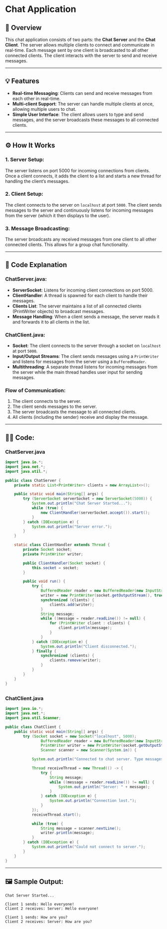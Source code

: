 # Chat Application

## 📝 **Overview**

This chat application consists of two parts: the **Chat Server** and the **Chat Client**. The server allows multiple clients to connect and communicate in real-time. Each message sent by one client is broadcasted to all other connected clients. The client interacts with the server to send and receive messages.

---

## 💡 **Features**

- **Real-time Messaging**: Clients can send and receive messages from each other in real-time.
- **Multi-client Support**: The server can handle multiple clients at once, allowing multiple users to chat.
- **Simple User Interface**: The client allows users to type and send messages, and the server broadcasts these messages to all connected clients.

---

## ⚙️ **How It Works**

### **1. Server Setup**:
The server listens on port 5000 for incoming connections from clients. Once a client connects, it adds the client to a list and starts a new thread for handling the client’s messages.

### **2. Client Setup**:
The client connects to the server on `localhost` at port `5000`. The client sends messages to the server and continuously listens for incoming messages from the server (which it then displays to the user).

### **3. Message Broadcasting**:
The server broadcasts any received messages from one client to all other connected clients. This allows for a group chat functionality.

---

## 📜 **Code Explanation**

### **ChatServer.java**:

- **ServerSocket**: Listens for incoming client connections on port 5000.
- **ClientHandler**: A thread is spawned for each client to handle their messages.
- **Clients List**: The server maintains a list of all connected clients (PrintWriter objects) to broadcast messages.
- **Message Handling**: When a client sends a message, the server reads it and forwards it to all clients in the list.

### **ChatClient.java**:

- **Socket**: The client connects to the server through a socket on `localhost` at port `5000`.
- **Input/Output Streams**: The client sends messages using a `PrintWriter` and listens for messages from the server using a `BufferedReader`.
- **Multithreading**: A separate thread listens for incoming messages from the server while the main thread handles user input for sending messages.

### **Flow of Communication**:
1. The client connects to the server.
2. The client sends messages to the server.
3. The server broadcasts the message to all connected clients.
4. All clients (including the sender) receive and display the message.

---

## 🧑‍💻 **Code**:

### **ChatServer.java**

```java
import java.io.*;
import java.net.*;
import java.util.*;

public class ChatServer {
    private static List<PrintWriter> clients = new ArrayList<>();

    public static void main(String[] args) {
        try (ServerSocket serverSocket = new ServerSocket(5000)) {
            System.out.println("Chat Server Started...");
            while (true) {
                new ClientHandler(serverSocket.accept()).start();
            }
        } catch (IOException e) {
            System.out.println("Server error.");
        }
    }

    static class ClientHandler extends Thread {
        private Socket socket;
        private PrintWriter writer;

        public ClientHandler(Socket socket) {
            this.socket = socket;
        }

        public void run() {
            try {
                BufferedReader reader = new BufferedReader(new InputStreamReader(socket.getInputStream()));
                writer = new PrintWriter(socket.getOutputStream(), true);
                synchronized (clients) {
                    clients.add(writer);
                }
                String message;
                while ((message = reader.readLine()) != null) {
                    for (PrintWriter client : clients) {
                        client.println(message);
                    }
                }
            } catch (IOException e) {
                System.out.println("Client disconnected.");
            } finally {
                synchronized (clients) {
                    clients.remove(writer);
                }
            }
        }
    }
}
```
##
### **ChatClient.java**
```java
import java.io.*;
import java.net.*;
import java.util.Scanner;

public class ChatClient {
    public static void main(String[] args) {
        try (Socket socket = new Socket("localhost", 5000);
                BufferedReader reader = new BufferedReader(new InputStreamReader(socket.getInputStream()));
                PrintWriter writer = new PrintWriter(socket.getOutputStream(), true);
                Scanner scanner = new Scanner(System.in)) {

            System.out.println("Connected to chat server. Type messages:");

            Thread receiveThread = new Thread(() -> {
                try {
                    String message;
                    while ((message = reader.readLine()) != null) {
                        System.out.println("Server: " + message);
                    }
                } catch (IOException e) {
                    System.out.println("Connection lost.");
                }
            });
            receiveThread.start();

            while (true) {
                String message = scanner.nextLine();
                writer.println(message);
            }
        } catch (IOException e) {
            System.out.println("Could not connect to server.");
        }
    }
}
```

---
## 🖼️ Sample Output:
```arduino
Chat Server Started...

Client 1 sends: Hello everyone!
Client 2 receives: Server: Hello everyone!

Client 1 sends: How are you?
Client 2 receives: Server: How are you?
```
